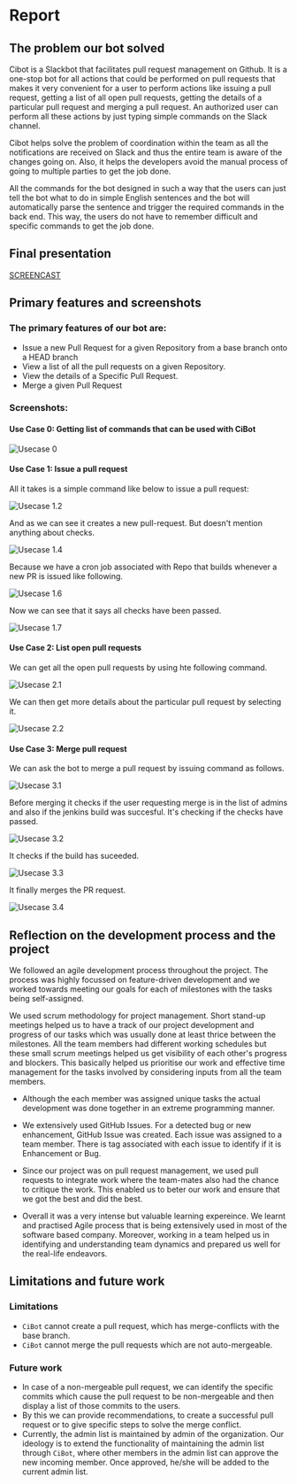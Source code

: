 # Report

## The problem our bot solved

Cibot is a Slackbot that facilitates pull request management on Github. It is a one-stop bot for all actions that could be performed on pull requests that makes it very convenient for a user to perform actions like issuing a pull request, getting a list of all open pull requests, getting the details of a particular pull request and merging a pull request. An authorized user can perform all these actions by just typing simple commands on the Slack channel.

Cibot helps solve the problem of coordination within the team as all the notifications are received on Slack and thus the entire team is aware of the changes going on. Also, it helps the developers avoid the manual process of going to multiple parties to get the job done.

All the commands for the bot designed in such a way that the users can just tell the bot what to do in simple English sentences and the bot will automatically parse the sentence and trigger the required commands in the back end. This way, the users do not have to remember difficult and specific commands to get the job done.


## Final presentation 

[SCREENCAST](https://www.youtube.com/watch?v=I-OMtqsUNO4&feature=youtu.be)

## Primary features and screenshots

### The primary features of our bot are:

* Issue a new Pull Request for a given Repository from a base branch onto a HEAD branch
* View a list of all the pull requests on a given Repository.
* View the details of a Specific Pull Request.
* Merge a given Pull Request

### Screenshots:

#### Use Case 0: Getting list of commands that can be used with CiBot
![Usecase 0](images/usecase0.png)

#### Use Case 1: Issue a pull request

All it takes is a simple command like below to issue a pull request:

![Usecase 1.2](images/usecase1_3.png)

And as we can see it creates a new pull-request. But doesn't mention anything about checks. 

![Usecase 1.4](images/usecase1_5.png)

Because we have a cron job associated with Repo that builds whenever a new PR is issued like following.

![Usecase 1.6](images/usecase1_6.png)

Now we can see that it says all checks have been passed. 

![Usecase 1.7](images/usecase1_7.png)

#### Use Case 2: List open pull requests

We can get all the open pull requests by using hte following command.

![Usecase 2.1](images/usecase2_1.png)

We can then get more details about the particular pull request by selecting it. 

![Usecase 2.2](images/usecase2_2.png)

#### Use Case 3: Merge pull request

We can ask the bot to merge a pull request by issuing command as follows.

![Usecase 3.1](images/usecase3_1.png)

Before merging it checks if the user requesting merge is in the list of admins and also if the jenkins build was succesful. 
It's checking if the checks have passed.

![Usecase 3.2](images/usecase3_2.png)

It checks if the build has suceeded. 

![Usecase 3.3](images/usecase3_3.png)

It finally merges the PR request.

![Usecase 3.4](images/usecase3_4.png)


## Reflection on the development process and the project

We followed an agile development process throughout the project. The process was highly focussed on feature-driven development and we worked towards meeting our goals for each of milestones with the tasks being self-assigned. 

We used scrum methodology for project management. Short stand-up meetings helped us to have a track of our project development and progress of our tasks which was usually done at least thrice between the milestones. All the team members had different working schedules but these small scrum meetings helped us get visibility of each other's progress and blockers. This basically helped us prioritise our work and effective time management for the tasks involved by considering inputs from all the team members.

* Although the each member was assigned unique tasks the actual development was done together in an extreme programming manner.

* We extensively used GitHub Issues. For a detected bug or new enhancement, GitHub Issue was created. Each issue was assigned to a team member. There is tag associated with each issue to identify if it is Enhancement or Bug. 

* Since our project was on pull request management, we used pull requests to integrate work where the team-mates also had the chance to critique the work. This enabled us to beter our work and ensure that we got the best and did the best.

* Overall it was a very intense but valuable learning expereince. We learnt and practised Agile process that is being extensively used in most of the software based company. Moreover, working in a team helped us in identifying and understanding team dynamics and prepared us well for the real-life endeavors.


## Limitations and future work

### Limitations

* `CiBot` cannot create a pull request, which has merge-conflicts with the base branch.
* `CiBot` cannot merge the pull requests which are not auto-mergeable.

### Future work

* In case of a non-mergeable pull request, we can identify the specific commits which cause the pull request to be non-mergeable and then display a list of those commits to the users.
* By this we can provide recommendations, to create a successful pull request or to give specific steps to solve the merge conflict.
* Currently, the admin list is maintained by admin of the organization. Our ideology is to extend the functionality of maintaining the admin list through `CiBot`, where other members in the admin list can approve the new incoming member. Once approved, he/she will be added to the current admin list.


